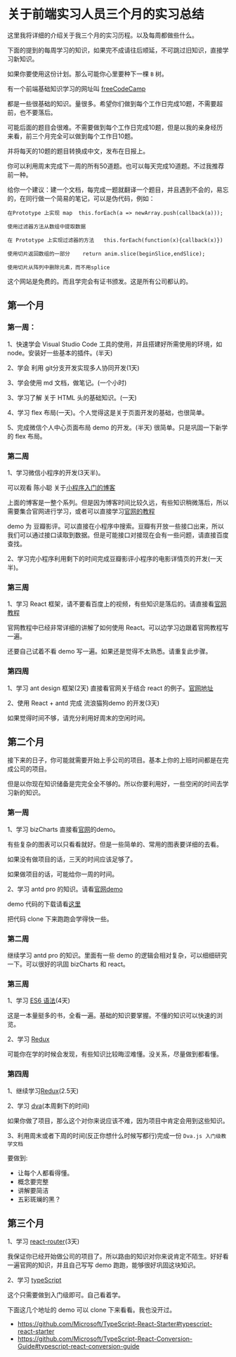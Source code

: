 # 关于前端实习人员三个月的实习总结

这里我将详细的介绍关于我三个月的实习历程。以及每周都做些什么。

下面的提到的每周学习的知识，如果完不成请往后顺延，不可跳过旧知识，直接学习新知识。

如果你要使用这份计划。那么可能你心里要种下一棵 `B` 树。

有一个前端基础知识学习的网址叫 [freeCodeCamp](https://learn.freecodecamp.org/)

都是一些很基础的知识。量很多。希望你们做到每个工作日完成10题，不需要超前，也不要落后。

可能后面的题目会很难。不需要做到每个工作日完成10题，但是以我的亲身经历来看，前三个月完全可以做到每个工作日10题。

并将每天的10题的题目转换成中文，发布在日报上。

你可以利用周末完成下一周的所有50道题。也可以每天完成10道题。不过我推荐前一种。

给你一个建议：建一个文档，每完成一题就翻译一个题目，并且遇到不会的，易忘的，在同行做一个简易的笔记，可以是伪代码，例如：

```
在Prototype 上实现 map	this.forEach(a => newArray.push(callback(a)));

使用过滤器方法从数组中提取数据	

在 Prototype 上实现过滤器的方法	this.forEach(function(x){callback(x)})

使用切片返回数组的一部分	return anim.slice(beginSlice,endSlice);

使用切片从阵列中删除元素，而不用splice
```

这个网站是免费的。而且学完会有证书颁发。这是所有公司都认的。

## 第一个月

### 第一周：

1、快速学会 Visual Studio Code 工具的使用，并且搭建好所需使用的环境，如 node。安装好一些基本的插件。(半天)

2、学会 利用 git分支开发实现多人协同开发(1天)

3、学会使用 md 文档，做笔记。(一个小时)

3、学习了解 关于 HTML 头的基础知识。(一天)

4、学习 flex 布局(一天)。个人觉得这是关于页面开发的基础，也很简单。

5、完成微信个人中心页面布局 demo 的开发。(半天) 很简单。只是巩固一下新学的 flex 布局。

### 第二周

1、学习微信小程序的开发(3天半)。

可以观看 陈小聪 关于[小程序入门的博客](https://blog.csdn.net/onil_chen/article/details/71630134)

上面的博客是一整个系列。但是因为博客时间比较久远，有些知识稍微落后，所以需要集合官网进行学习，或者可以直接学习[官网的教程](https://developers.weixin.qq.com/miniprogram/dev/api/)

demo 为 豆瓣影评。可以直接在小程序中搜索。豆瓣有开放一些接口出来，所以我们可以通过接口读取到数据。但是可能接口对接现在会有一些问题，请直接百度查找。

2、学习完小程序利用剩下的时间完成豆瓣影评小程序的电影详情页的开发(一天半)。

### 第三周

1、学习 React 框架，请不要看百度上的视频，有些知识是落后的。请直接看[官网教程](https://react.docschina.org/tutorial/tutorial.html)

官网教程中已经非常详细的讲解了如何使用 React。可以边学习边跟着官网教程写一遍。

还要自己试着不看 demo 写一遍。如果还是觉得不太熟悉。请重复此步骤。

### 第四周

1、学习 ant design 框架(2天)
直接看官网关于结合 react 的例子。[官网地址](https://ant.design/docs/react/use-with-create-react-app-cn)

2、使用 React + antd 完成 流浪猫狗demo 的开发(3天)

如果觉得时间不够，请充分利用好周末的空闲时间。

## 第二个月

接下来的日子，你可能就需要开始上手公司的项目。基本上你的上班时间都是在完成公司的项目。

但是以你现在知识储备是完完全全不够的。所以你要利用好，一些空闲的时间去学习新的知识。

### 第一周

1、学习 bizCharts 直接看[官网](https://bizcharts.net/index)的demo。

有些复杂的图表可以只看看就好。但是一些简单的、常用的图表要详细的去看。

如果没有做项目的话，三天的时间应该足够了。

如果做项目的话，可能给你一周的时间。

2、学习 antd pro 的知识。请看[官网demo](https://pro.ant.design/index-cn)

demo 代码的下载请看[这里](https://github.com/ant-design/ant-design-pro)

把代码 clone 下来跑跑会学得快一些。

### 第二周

继续学习 antd pro 的知识。里面有一些 demo 的逻辑会相对复杂，可以细细研究一下。可以很好的巩固 bizCharts 和 react。

### 第三周

1、学习 [ES6 语法](http://es6.ruanyifeng.com)(4天)

这是一本量挺多的书，全看一遍。基础的知识要掌握。不懂的知识可以快速的浏览。

2、学习 [Redux](https://www.redux.org.cn/)

可能你在学的时候会发现，有些知识比较晦涩难懂。没关系，尽量做到都看懂。

### 第四周

1、继续学习[Redux](https://www.redux.org.cn/)(2.5天)

2、学习 [dva](https://dvajs.com/guide/)(本周剩下的时间)

如果你做了项目，那么这个对你来说应该不难，因为项目中肯定会用到这些知识。

3、利用周末或者下周的时间(反正你想什么时候写都行)完成一份 `Dva.js 入门级教学文档`

要做到: 

- 让每个人都看得懂。
- 概念要完整
- 讲解要简洁
- 五彩斑斓的黑？

## 第三个月

1、学习 [react-router]((http://react-guide.github.io/react-router-cn/index.html))(3天)

我保证你已经开始做公司的项目了。所以路由的知识对你来说肯定不陌生。好好看一遍官网的知识，并且自己写写 demo 跑跑，能够很好巩固这块知识。

2、学习 [typeScript](https://www.typescriptlang.org/docs/home.html)

这个只需要做到入门级即可。自己看着学。

下面这几个地址的 demo 可以 clone 下来看看。我也没开过。

- https://github.com/Microsoft/TypeScript-React-Starter#typescript-react-starter
- https://github.com/Microsoft/TypeScript-React-Conversion-Guide#typescript-react-conversion-guide












